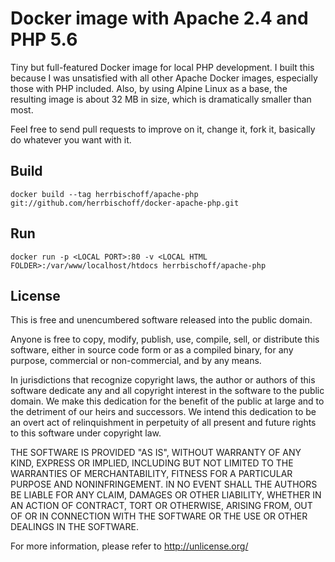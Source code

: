 # Docker image with Apache 2.4 and PHP 5.6
Tiny but full-featured Docker image for local PHP development. I built this because I was unsatisfied with all other Apache Docker images, especially those with PHP included. Also, by using Alpine Linux as a base, the resulting image is about 32 MB in size, which is dramatically smaller than most.

Feel free to send pull requests to improve on it, change it, fork it, basically do whatever you want with it.

## Build
```
docker build --tag herrbischoff/apache-php git://github.com/herrbischoff/docker-apache-php.git
```

## Run
```
docker run -p <LOCAL PORT>:80 -v <LOCAL HTML FOLDER>:/var/www/localhost/htdocs herrbischoff/apache-php
```

## License
This is free and unencumbered software released into the public domain.

Anyone is free to copy, modify, publish, use, compile, sell, or
distribute this software, either in source code form or as a compiled
binary, for any purpose, commercial or non-commercial, and by any
means.

In jurisdictions that recognize copyright laws, the author or authors
of this software dedicate any and all copyright interest in the
software to the public domain. We make this dedication for the benefit
of the public at large and to the detriment of our heirs and
successors. We intend this dedication to be an overt act of
relinquishment in perpetuity of all present and future rights to this
software under copyright law.

THE SOFTWARE IS PROVIDED "AS IS", WITHOUT WARRANTY OF ANY KIND,
EXPRESS OR IMPLIED, INCLUDING BUT NOT LIMITED TO THE WARRANTIES OF
MERCHANTABILITY, FITNESS FOR A PARTICULAR PURPOSE AND NONINFRINGEMENT.
IN NO EVENT SHALL THE AUTHORS BE LIABLE FOR ANY CLAIM, DAMAGES OR
OTHER LIABILITY, WHETHER IN AN ACTION OF CONTRACT, TORT OR OTHERWISE,
ARISING FROM, OUT OF OR IN CONNECTION WITH THE SOFTWARE OR THE USE OR
OTHER DEALINGS IN THE SOFTWARE.

For more information, please refer to <http://unlicense.org/>
